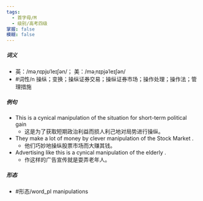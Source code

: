 ```yaml
---
tags:
  - 首字母/M
  - 级别/高考四级
掌握: false
模糊: false
---
```

##### 词义
- 英：/məˌnɪpjʊˈleɪʃən/； 美：/məˌnɪpjəˈleɪʃən/
- #词性/n  操纵；变换；操纵证券交易；操纵证券市场；操作处理；操作法；管理措施
##### 例句
- This is a cynical manipulation of the situation for short-term political gain
	- 这是为了获取短期政治利益而损人利己地对局势进行操纵。
- They make a lot of money by clever manipulation of the Stock Market .
	- 他们巧妙地操纵股票市场而大赚其钱。
- Advertising like this is a cynical manipulation of the elderly .
	- 作这样的广告宣传就是耍弄老年人。
##### 形态
- #形态/word_pl manipulations
